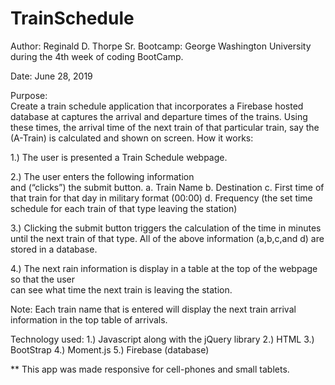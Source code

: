 # TrainSchedule

Author: Reginald D. Thorpe Sr.
Bootcamp: George Washington University 
during the 4th week of coding BootCamp.

Date: June 28, 2019


Purpose:  
Create a train schedule application that incorporates a Firebase hosted database at captures the arrival and departure times of the trains. Using these times, the arrival time of the next train of that particular train, say the (A-Train) is calculated and shown on screen. 
How it works:

1.)	The user is presented a Train Schedule webpage.

2.)	The user enters the following information   
     and (“clicks”) the submit button.
    a.	Train Name
    b.	Destination
    c.	First time of that train for that day in military format (00:00)
    d.	Frequency (the set time schedule for each train of that type leaving the station)
    
3.)	Clicking the submit button triggers the calculation of the time in minutes until the
     next train of that type. All of the above information (a,b,c,and d) are stored in a database.

4.)	The next rain information is display in a table at the top of the webpage so that the user   
    can see what time the next train is leaving the station. 

Note: Each train name that is entered will display the next train arrival information in the
      top table of arrivals.

Technology used:
1.)	Javascript along with the jQuery library
2.)	HTML
3.)	BootStrap 
4.)	Moment.js
5.)	Firebase (database)


** This app was made responsive for cell-phones and small tablets.


